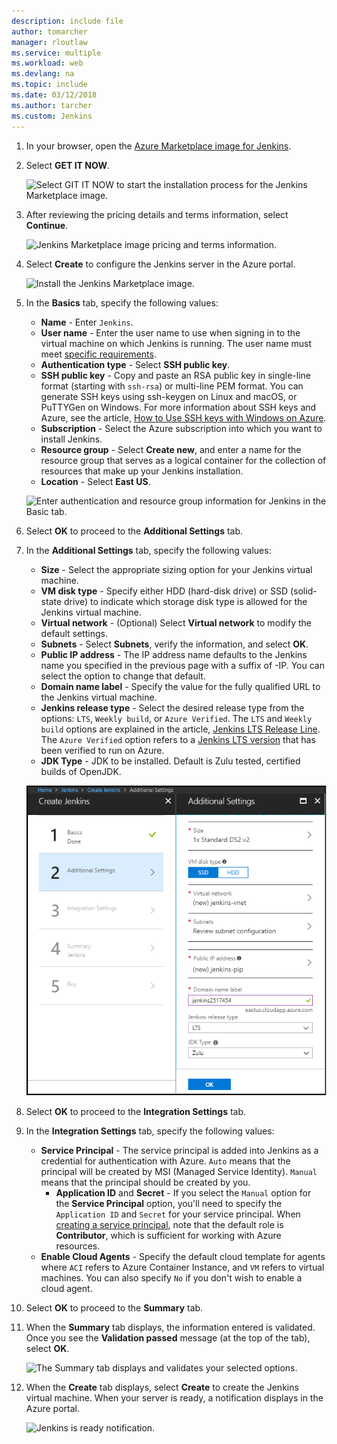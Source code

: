 ```yaml
---
description: include file
author: tomarcher
manager: rloutlaw
ms.service: multiple
ms.workload: web
ms.devlang: na
ms.topic: include
ms.date: 03/12/2018
ms.author: tarcher
ms.custom: Jenkins
---
```


1. In your browser, open the [Azure Marketplace image for Jenkins](https://azuremarketplace.microsoft.com/marketplace/apps/azure-oss.jenkins?tab=Overview).

1. Select **GET IT NOW**.

    ![Select GIT IT NOW to start the installation process for the Jenkins Marketplace image.](./media/jenkins-install-from-azure-marketplace-image/jenkins-install-get-it-now.png)

1. After reviewing the pricing details and terms information, select **Continue**.

    ![Jenkins Marketplace image pricing and terms information.](./media/jenkins-install-from-azure-marketplace-image/jenkins-install-pricing-and-terms.png)

1. Select **Create** to configure the Jenkins server in the Azure portal. 

    ![Install the Jenkins Marketplace image.](./media/jenkins-install-from-azure-marketplace-image/jenkins-install-create.png)

1. In the **Basics** tab, specify the following values:

    - **Name** - Enter `Jenkins`.
    - **User name** - Enter the user name to use when signing in to the virtual machine on which Jenkins is running. The user name must meet [specific requirements](/azure/virtual-machines/linux/faq#what-are-the-username-requirements-when-creating-a-vm).
    - **Authentication type** - Select **SSH public key**.
    - **SSH public key** - Copy and paste an RSA public key in single-line format (starting with `ssh-rsa`) or multi-line PEM format. You can generate SSH keys using ssh-keygen on Linux and macOS, or PuTTYGen on Windows. For more information about SSH keys and Azure, see the article, [How to Use SSH keys with Windows on Azure](/azure/virtual-machines/linux/ssh-from-windows).
    - **Subscription** - Select the Azure subscription into which you want to install Jenkins.
    - **Resource group** - Select **Create new**, and enter a name for the resource group that serves as a logical container for the collection of resources that make up your Jenkins installation.
    - **Location** - Select **East US**.

    ![Enter authentication and resource group information for Jenkins in the Basic tab.](./media/jenkins-install-from-azure-marketplace-image/jenkins-configure-basic.png)

1. Select **OK** to proceed to the **Additional Settings** tab. 

1. In the **Additional Settings** tab, specify the following values:

    - **Size** - Select the appropriate sizing option for your Jenkins virtual machine.
    - **VM disk type** - Specify either HDD (hard-disk drive) or SSD (solid-state drive) to indicate which storage disk type is allowed for the Jenkins virtual machine.
    - **Virtual network** - (Optional) Select **Virtual network** to modify the default settings.
    - **Subnets** - Select **Subnets**, verify the information, and select **OK**.
    - **Public IP address** - The IP address name defaults to the Jenkins name you specified in the previous page with a suffix of -IP. You can select the option to change that default.
    - **Domain name label** - Specify the value for the fully qualified URL to the Jenkins virtual machine.
    - **Jenkins release type** - Select the desired release type from the options: `LTS`, `Weekly build`, or `Azure Verified`. The `LTS` and `Weekly build` options are explained in the article, [Jenkins LTS Release Line](https://jenkins.io/download/lts/). The `Azure Verified` option refers to a [Jenkins LTS version](https://jenkins.io/download/lts/) that has been verified to run on Azure. 
    - **JDK Type** - JDK to be installed. Default is Zulu tested, certified builds of OpenJDK.

    ![Enter virtual machine settings for Jenkins in the Settings tab.](./media/jenkins-install-from-azure-marketplace-image/jenkins-configure-settings.png)

1. Select **OK** to proceed to the **Integration Settings** tab.

1. In the **Integration Settings** tab, specify the following values:

    - **Service Principal** - The service principal is added into Jenkins as a credential for authentication with Azure. `Auto` means that the principal will be created by MSI (Managed Service Identity). `Manual` means that the principal should be created by you. 
        - **Application ID** and **Secret** - If you select the `Manual` option for the **Service Principal** option, you'll need to specify the `Application ID` and `Secret` for your service principal. When [creating a service principal](/cli/azure/create-an-azure-service-principal-azure-cli), note that the default role is **Contributor**, which is sufficient for working with Azure resources.
    - **Enable Cloud Agents** - Specify the default cloud template for agents where `ACI` refers to Azure Container Instance, and `VM` refers to virtual machines. You can also specify `No` if you don't wish to enable a cloud agent.

1. Select **OK** to proceed to the **Summary** tab.

1. When the **Summary** tab displays, the information entered is validated. Once you see the **Validation passed** message (at the top of the tab), select **OK**. 

    ![The Summary tab displays and validates your selected options.](./media/jenkins-install-from-azure-marketplace-image/jenkins-configure-summary.png)

1. When the **Create** tab displays, select **Create** to create the Jenkins virtual machine. When your server is ready, a notification displays in the Azure portal.

    ![Jenkins is ready notification.](./media/jenkins-install-from-azure-marketplace-image/jenkins-install-notification.png)
